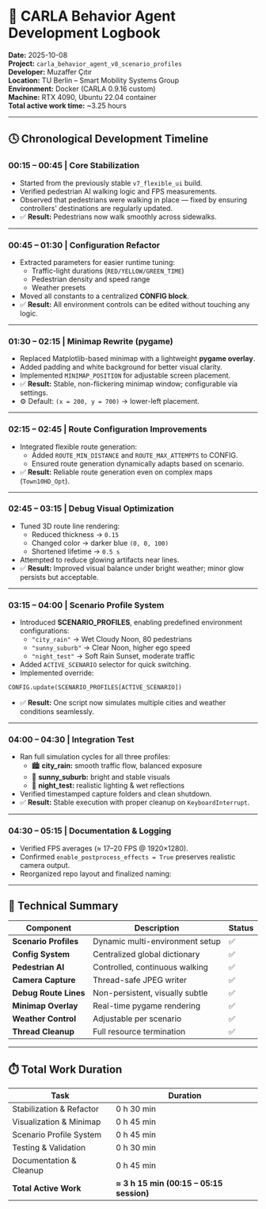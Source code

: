 # 🧠 CARLA Behavior Agent Development Logbook

**Date:** 2025-10-08  
**Project:** `carla_behavior_agent_v8_scenario_profiles`  
**Developer:** Muzaffer Çıtır  
**Location:** TU Berlin – Smart Mobility Systems Group  
**Environment:** Docker (CARLA 0.9.16 custom)  
**Machine:** RTX 4090, Ubuntu 22.04 container  
**Total active work time:** ~3.25 hours

---

## 🕓 Chronological Development Timeline

### **00:15 – 00:45 | Core Stabilization**
- Started from the previously stable `v7_flexible_ui` build.
- Verified pedestrian AI walking logic and FPS measurements.
- Observed that pedestrians were walking in place — fixed by ensuring controllers' destinations are regularly updated.
- ✅ **Result:** Pedestrians now walk smoothly across sidewalks.

---

### **00:45 – 01:30 | Configuration Refactor**
- Extracted parameters for easier runtime tuning:
  - Traffic-light durations (`RED/YELLOW/GREEN_TIME`)
  - Pedestrian density and speed range
  - Weather presets
- Moved all constants to a centralized **CONFIG block**.
- ✅ **Result:** All environment controls can be edited without touching any logic.

---

### **01:30 – 02:15 | Minimap Rewrite (pygame)**
- Replaced Matplotlib-based minimap with a lightweight **pygame overlay**.
- Added padding and white background for better visual clarity.
- Implemented `MINIMAP_POSITION` for adjustable screen placement.
- ✅ **Result:** Stable, non-flickering minimap window; configurable via settings.
- ⚙️ Default: `(x = 200, y = 700)` → lower-left placement.

---

### **02:15 – 02:45 | Route Configuration Improvements**
- Integrated flexible route generation:
  - Added `ROUTE_MIN_DISTANCE` and `ROUTE_MAX_ATTEMPTS` to CONFIG.
  - Ensured route generation dynamically adapts based on scenario.
- ✅ **Result:** Reliable route generation even on complex maps (`Town10HD_Opt`).

---

### **02:45 – 03:15 | Debug Visual Optimization**
- Tuned 3D route line rendering:
  - Reduced thickness → `0.15`
  - Changed color → darker blue `(0, 0, 100)`
  - Shortened lifetime → `0.5 s`
- Attempted to reduce glowing artifacts near lines.
- ✅ **Result:** Improved visual balance under bright weather; minor glow persists but acceptable.

---

### **03:15 – 04:00 | Scenario Profile System**
- Introduced **SCENARIO_PROFILES**, enabling predefined environment configurations:
  - `"city_rain"` → Wet Cloudy Noon, 80 pedestrians
  - `"sunny_suburb"` → Clear Noon, higher ego speed
  - `"night_test"` → Soft Rain Sunset, moderate traffic
- Added `ACTIVE_SCENARIO` selector for quick switching.
- Implemented override:
```python
CONFIG.update(SCENARIO_PROFILES[ACTIVE_SCENARIO])
```
- ✅ **Result:** One script now simulates multiple cities and weather conditions seamlessly.

---

### **04:00 – 04:30 | Integration Test**
- Ran full simulation cycles for all three profiles:
  - 🏙️ **city_rain:** smooth traffic flow, balanced exposure
  - 🌇 **sunny_suburb:** bright and stable visuals
  - 🌃 **night_test:** realistic lighting & wet reflections
- Verified timestamped capture folders and clean shutdown.
- ✅ **Result:** Stable execution with proper cleanup on `KeyboardInterrupt`.

---

### **04:30 – 05:15 | Documentation & Logging**
- Verified FPS averages (≈ 17–20 FPS @ 1920×1280).
- Confirmed `enable_postprocess_effects = True` preserves realistic camera output.
- Reorganized repo layout and finalized naming:

---

## 🧩 Technical Summary

| Component | Description | Status |
|-----------|-------------|--------|
| **Scenario Profiles** | Dynamic multi-environment setup | ✅ |
| **Config System** | Centralized global dictionary | ✅ |
| **Pedestrian AI** | Controlled, continuous walking | ✅ |
| **Camera Capture** | Thread-safe JPEG writer | ✅ |
| **Debug Route Lines** | Non-persistent, visually subtle | ✅ |
| **Minimap Overlay** | Real-time pygame rendering | ✅ |
| **Weather Control** | Adjustable per scenario | ✅ |
| **Thread Cleanup** | Full resource termination | ✅ |

---

## ⏱️ Total Work Duration

| Task | Duration |
|------|----------|
| Stabilization & Refactor | 0 h 30 min |
| Visualization & Minimap | 0 h 45 min |
| Scenario Profile System | 0 h 45 min |
| Testing & Validation | 0 h 30 min |
| Documentation & Cleanup | 0 h 45 min |
| **Total Active Work** | **≈ 3 h 15 min (00:15 – 05:15 session)** |
